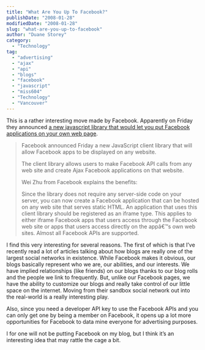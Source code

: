 ```yaml
---
title: "What Are You Up To Facebook?"
publishDate: "2008-01-28"
modifiedDate: "2008-01-28"
slug: "what-are-you-up-to-facebook"
author: "Duane Storey"
category:
  - "Technology"
tag:
  - "advertising"
  - "ajax"
  - "api"
  - "blogs"
  - "facebook"
  - "javascript"
  - "miss604"
  - "Technology"
  - "Vancouver"
---
```


This is a rather interesting move made by Facebook. Apparently on Friday they announced [a new javascript library that would let you put Facebook applications on your own web page](http://www.techcrunch.com/2008/01/26/facebook-apps-on-any-website-clever-move/).

> Facebook announced Friday a new JavaScript client library that will allow Facebook apps to be displayed on any website.
> 
> The client library allows users to make Facebook API calls from any web site and create Ajax Facebook applications on that website.
> 
> Wei Zhu from Facebook explains the benefits:
> 
> Since the library does not require any server-side code on your server, you can now create a Facebook application that can be hosted on any web site that serves static HTML. An application that uses this client library should be registered as an iframe type. This applies to either iframe Facebook apps that users access through the Facebook web site or apps that users access directly on the appâ€™s own web sites. Almost all Facebook APIs are supported.

I find this very interesting for several reasons. The first of which is that I’ve recently read a lot of articles talking about how blogs are really one of the largest social networks in existence. While Facebook makes it obvious, our blogs basically represent who we are, our abilities, and our interests. We have implied relationships (like friends) on our blogs thanks to our blog rolls and the people we link to frequently. But, unlike our Facebook pages, we have the ability to customize our blogs and really take control of our little space on the internet. Moving from their sandbox social network out into the real-world is a really interesting play.

Also, since you need a developer API key to use the Facebook APIs and you can only get one by being a member on Facebook, it opens up a lot more opportunities for Facebook to data mine everyone for advertising purposes.

I for one will not be putting Facebook on my blog, but I think it’s an interesting idea that may rattle the cage a bit.
